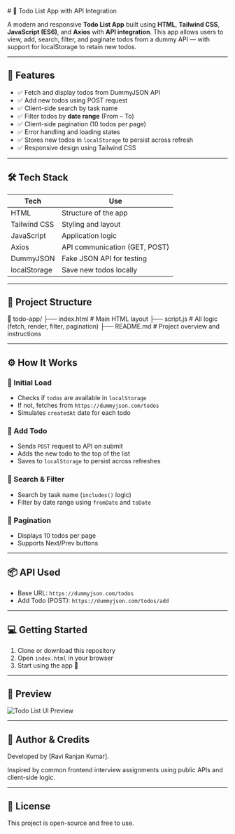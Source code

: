 
 
 # 📝 Todo List App with API Integration

A modern and responsive **Todo List App** built using **HTML**, **Tailwind CSS**, **JavaScript (ES6)**, and **Axios** with **API integration**. This app allows users to view, add, search, filter, and paginate todos from a dummy API — with support for localStorage to retain new todos.

---

## 🚀 Features

- ✅ Fetch and display todos from DummyJSON API
- ✅ Add new todos using POST request
- ✅ Client-side search by task name
- ✅ Filter todos by **date range** (From – To)
- ✅ Client-side pagination (10 todos per page)
- ✅ Error handling and loading states
- ✅ Stores new todos in `localStorage` to persist across refresh
- ✅ Responsive design using Tailwind CSS

---

## 🛠 Tech Stack

| Tech        | Use                              |
|-------------|----------------------------------|
| HTML        | Structure of the app             |
| Tailwind CSS| Styling and layout               |
| JavaScript  | Application logic                |
| Axios       | API communication (GET, POST)    |
| DummyJSON   | Fake JSON API for testing        |
| localStorage| Save new todos locally           |

---

## 📂 Project Structure

📁 todo-app/
├── index.html # Main HTML layout
├── script.js # All logic (fetch, render, filter, pagination)
├── README.md # Project overview and instructions








-------------------------------------------------------------------------------------------------------------------------------------------------------------

## ⚙️ How It Works

### 🔹 Initial Load
- Checks if `todos` are available in `localStorage`
- If not, fetches from `https://dummyjson.com/todos`
- Simulates `createdAt` date for each todo

### 🔹 Add Todo
- Sends `POST` request to API on submit
- Adds the new todo to the top of the list
- Saves to `localStorage` to persist across refreshes

### 🔹 Search & Filter
- Search by task name (`includes()` logic)
- Filter by date range using `fromDate` and `toDate`

### 🔹 Pagination
- Displays 10 todos per page
- Supports Next/Prev buttons

---

## 📦 API Used

- Base URL: `https://dummyjson.com/todos`
- Add Todo (POST): `https://dummyjson.com/todos/add`

---

## 💻 Getting Started

1. Clone or download this repository
2. Open `index.html` in your browser
3. Start using the app 🎉

---

## 📸 Preview

![Todo List UI Preview](https://to-do-111.netlify.app/)

---

## 🧠 Author & Credits

Developed by [Ravi Ranjan Kumar].

Inspired by common frontend interview assignments using public APIs and client-side logic.

---

## 📃 License

This project is open-source and free to use.


